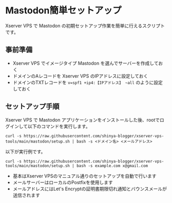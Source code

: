 # Mastodon簡単セットアップ

Xserver VPS で Mastodon の初期セットアップ作業を簡単に行えるスクリプトです。

## 事前準備
- Xserver VPS でイメージタイプ Mastodon を選んでサーバーを作成しておく
- ドメインのAレコードを Xserver VPS のIPアドレスに設定しておく
- ドメインのTXTレコードを `v=spf1 +ip4:【IPアドレス】 ~all` のように設定しておく

## セットアップ手順
Xserver VPS で Mastodon アプリケーションをインストールした後、rootでログインして以下のコマンドを実行します。
```
curl -s https://raw.githubusercontent.com/shinya-blogger/xserver-vps-tools/main/mastodon/setup.sh | bash -s <ドメイン名> <メールアドレス>
```
以下が実行例です。
```
curl -s https://raw.githubusercontent.com/shinya-blogger/xserver-vps-tools/main/mastodon/setup.sh | bash -s example.com x@gmail.com
```
- 基本はXserver VPSのマニュアル通りのセットアップを自動で行います
- メールサーバーはローカルのPostfixを使用します
- メールアドレスにはLet's Encryptの証明書期限切れ通知とバウンスメールが送信されます
